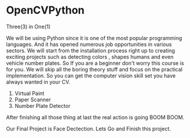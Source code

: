 # OpenCVPython
Three(3) in One(1)

We will be using Python since it is one of the most popular programming languages. And it  has opened numerous job opportunities in various sectors. 
We will start from the  installation process right up to creating exciting projects such as detecting colors , shapes humans and even vehicle number plates. 
So If you are a beginner  don't worry this course is for you. We will skip all the boring theory stuff and focus on the practical implementation.
So you can get the computer vision skill set you have always wanted in your CV. 

1. Virtual Paint
2. Paper Scanner
3. Number Plate Detector

After finishing all those thing at last the real action is going BOOM BOOM. 

Our Final Project is Face Dectection. Lets Go and Finish this project.
